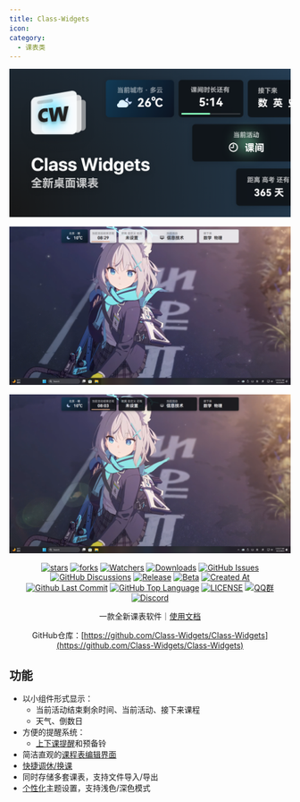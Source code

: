 ```yaml
---
title: Class-Widgets
icon: 
category:
  - 课表类
---
```


<div align="center">

![Banner](https://github.com/Class-Widgets/Class-Widgets/blob/main/img%2FBanner.png)

![Light](https://github.com/Class-Widgets/Class-Widgets/blob/main/img%2Fscreenshot_0.png)

![Dark](https://github.com/Class-Widgets/Class-Widgets/blob/main/img%2Fscreenshot_1.png)

[![stars](https://img.shields.io/github/stars/Class-Widgets/Class-Widgets?label=Stars)](https://github.com/Class-Widgets/Class-Widgets) [![forks](https://img.shields.io/github/forks/Class-Widgets/Class-Widgets?label=Forks)](https://github.com/Class-Widgets/Class-Widgets) [![Watchers](https://img.shields.io/github/watchers/Class-Widgets/Class-Widgets?style=social)](https://github.com/Class-Widgets/Class-Widgets/watchers) [![Downloads](https://img.shields.io/github/downloads/Class-Widgets/Class-Widgets/total?style=social&label=Downloads&logo=github)](https://github.com/Class-Widgets/Class-Widgets/releases/latest) [![GitHub Issues](https://img.shields.io/github/issues-search/Class-Widgets/Class-Widgets?query=is%3Aopen&style=flat&logo=github&label=Issues&color=%233fb950)](https://github.com/Class-Widgets/Class-Widgets/issues) [![GitHub Discussions](https://img.shields.io/github/discussions/Class-Widgets/Class-Widgets?style=flat&logo=Github&label=Discussions)](https://github.com/Class-Widgets/Class-Widgets/discussions) [![Release](https://img.shields.io/github/v/release/Class-Widgets/Class-Widgets?style=flat&color=%233fb950&label=正式版)](https://github.com/Class-Widgets/Class-Widgets/releases/latest)  [![Beta](https://img.shields.io/github/v/release/Class-Widgets/Class-Widgets?include_prereleases&style=flat&label=测试版)](https://github.com/Class-Widgets/Class-Widgets/releases) [![Created At](https://img.shields.io/github/created-at/Class-Widgets/Class-Widgets)](https://github.com/Class-Widgets/Class-Widgets) [![Github Last Commit](https://img.shields.io/github/last-commit/Class-Widgets/Class-Widgets)](https://github.com/Class-Widgets/Class-Widgets/commits/main/) [![GitHub Top Language](https://img.shields.io/github/languages/top/Class-Widgets/Class-Widgets)](https://github.com/Class-Widgets/Class-Widgets) [![LICENSE](https://img.shields.io/badge/License-GPL--3.0-red.svg "LICENSE")](https://github.com/Class-Widgets/Class-Widgets/blob/main/LICENSE) [![QQ群](https://img.shields.io/badge/-QQ%E7%BE%A4%EF%BD%9C169200380-blue?style=flat&logo=QQ)](https://qm.qq.com/q/EuDtwzURQA) [![Discord](https://img.shields.io/badge/-Discord%EF%BD%9CxT7v7FGZ-white?style=flat&logo=Discord)](https://discord.gg/xT7v7FGZ)

一款全新课表软件｜[使用文档](https://www.yuque.com/rinlit/class-widgets_help)

GitHub仓库：[https://github.com/Class-Widgets/Class-Widgets](https://github.com/Class-Widgets/Class-Widgets)

<SiteInfo
  name="Class-Widgets 官网"
  desc="全新桌面课表"
  url="https://classwidgets.rinlit.cn/"
  logo="https://gh.llkk.cc/https://raw.githubusercontent.com/Class-Widgets/Class-Widgets/main/img/Logo.png"
  repo="https://github.com/Class-Widgets/Class-Widgets"
  preview="https://classwidgets.rinlit.cn/assets/img/banner.png"
/>

</div>

<BiliBili bvid="BV1SSfDYmEa4" />

<BiliBili bvid="BV1xwW9eyEGu" />

## 功能
- 以小组件形式显示：
	- 当前活动结束剩余时间、当前活动、接下来课程
	- 天气、倒数日
- 方便的提醒系统：
	- [上下课提醒](https://www.yuque.com/rinlit/class-widgets_help/fv2ou1i1ngap0hrl)和预备铃
- 简洁直观的[课程表编辑界面](https://www.yuque.com/rinlit/class-widgets_help/oozelh8r56tmw0xb)
- [快捷调休/换课](https://www.yuque.com/rinlit/class-widgets_help/gc4epffu7g5bf9os)
- 同时存储多套课表，支持文件导入/导出
- [个性化](https://www.yuque.com/rinlit/class-widgets_help/qyly70ht1ogge1pi)主题设置，支持浅色/深色模式
